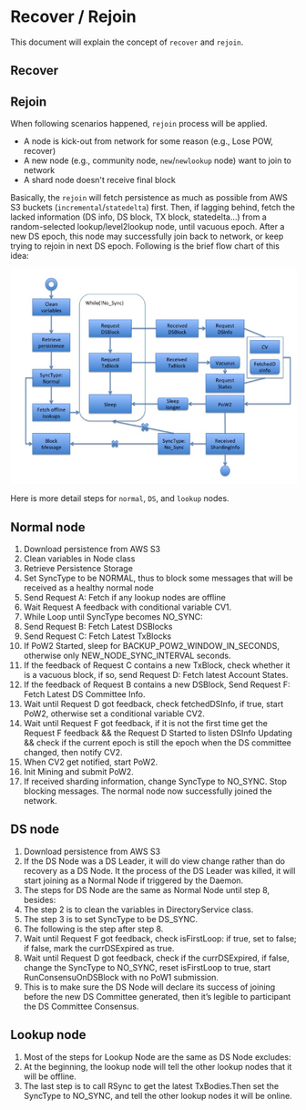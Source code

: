 # Recover / Rejoin

This document will explain the concept of `recover` and `rejoin`.

## Recover


## Rejoin

When following scenarios happened, `rejoin` process will be applied.

- A node is kick-out from network for some reason (e.g., Lose POW, recover)
- A new node (e.g., community node, `new`/`newlookup` node) want to join to network
- A shard node doesn't receive final block

Basically, the `rejoin` will fetch persistence as much as possible from AWS S3 buckets (`incremental`/`statedelta`) first. Then, if lagging behind, fetch the lacked information (DS info, DS block, TX block, statedelta...) from a random-selected lookup/level2lookup node, until vacuous epoch. After a new DS epoch, this node may successfully join back to network, or keep trying to rejoin in next DS epoch. Following is the brief flow chart of this idea:

![rejoin](images/rejoin.jpg)

Here is more detail steps for `normal`, `DS`, and `lookup` nodes.

## Normal node

1. Download persistence from AWS S3
2. Clean variables in Node class
3. Retrieve Persistence Storage
4. Set SyncType to be NORMAL, thus to block some messages that will be received as a healthy normal node
5. Send Request A: Fetch if any lookup nodes are offline
6. Wait Request A feedback with conditional variable CV1.
7. While Loop until SyncType becomes NO_SYNC:
8. Send Request B: Fetch Latest DSBlocks
9. Send Request C: Fetch Latest TxBlocks
10. If PoW2 Started, sleep for BACKUP_POW2_WINDOW_IN_SECONDS, otherwise only NEW_NODE_SYNC_INTERVAL seconds.
11. If the feedback of Request C contains a new TxBlock, check whether it is a vacuous block, if so, send Request D: Fetch latest Account States.
12. If the feedback of Request B contains a new DSBlock, Send Request F: Fetch Latest DS Committee Info.
13. Wait until Request D got feedback, check fetchedDSInfo, if true, start PoW2, otherwise set a conditional variable CV2.
14. Wait until Request F got feedback, if it is not the first time get the Request F feedback && the Request D Started to listen DSInfo Updating && check if the current epoch is still the epoch when the DS committee changed, then notify CV2.
15. When CV2 get notified, start PoW2.
16. Init Mining and submit PoW2.
17. If received sharding information, change SyncType to NO_SYNC. Stop blocking messages. The normal node now successfully joined the network.

## DS node

1. Download persistence from AWS S3
2. If the DS Node was a DS Leader, it will do view change rather than do recovery as a DS Node. It the process of the DS Leader was killed, it will start joining as a Normal Node if triggered by the Daemon.
3. The steps for DS Node are the same as Normal Node until step 8, besides:
4. The step 2 is to clean the variables in DirectoryService class.
5. The step 3 is to set SyncType to be DS_SYNC.
6. The following is the step after step 8.
7. Wait until Request F got feedback, check isFirstLoop: if true, set to false; if false, mark the currDSExpired as true.
8. Wait until Request D got feedback, check if the currDSExpired, if false, change the SyncType to NO_SYNC, reset isFirstLoop to true, start RunConsensuOnDSBlock with no PoW1 submission.
9. This is to make sure the DS Node will declare its success of joining before the new DS Committee generated, then it’s legible to participant the DS Committee Consensus.

## Lookup node

1. Most of the steps for Lookup Node are the same as DS Node excludes:
2. At the beginning, the lookup node will tell the other lookup nodes that it will be offline.
3. The last step is to call RSync to get the latest TxBodies.Then set the SyncType to NO_SYNC, and tell the other lookup nodes it will be online.
